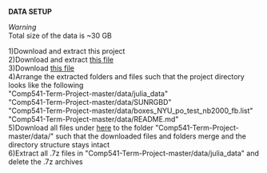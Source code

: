 **DATA SETUP**  

*Warning*  
Total size of the data is ~30 GB  

1)Download and extract this project  
2)Download and extract [this file](http://rgbd.cs.princeton.edu/data/SUNRGBD.zip)  
3)Download [this file](http://dss.cs.princeton.edu/Release/result/proposal/RPN_NYU/boxes_NYU_po_test_nb2000_fb.list)  
4)Arrange the extracted folders and files such that the project directory looks like the following  
"Comp541-Term-Project-master/data/julia_data"   
"Comp541-Term-Project-master/data/SUNRGBD"  
"Comp541-Term-Project-master/data/boxes_NYU_po_test_nb2000_fb.list"  
"Comp541-Term-Project-master/data/README.md"  
5)Download all files under [here](dss.cs.princeton.edu/Release/sunrgbd_dss_data/) to the folder "Comp541-Term-Project-master/data/" such that the downloaded files and folders merge and the directory structure stays intact  
6)Extract all .7z files in "Comp541-Term-Project-master/data/julia_data" and delete the .7z archives  
